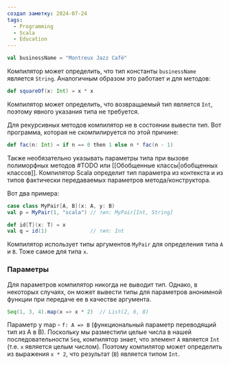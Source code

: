 ```yaml
---
создал заметку: 2024-07-24
tags:
  - Programming
  - Scala
  - Education
---
```

```scala
val businessName = "Montreux Jazz Café"
```
Компилятор может определить, что тип константы `businessName` является `String`. Аналогичным образом это работает и для методов:
```scala
def squareOf(x: Int) = x * x
```
Компилятор может определить, что возвращаемый тип является `Int`, поэтому явного указания типа не требуется.

Для рекурсивных методов компилятор не в состоянии вывести тип. Вот программа, которая не скомпилируется по этой причине:
```scala
def fac(n: Int) = if n == 0 then 1 else n * fac(n - 1)
```
Также необязательно указывать параметры типа при вызове полиморфных методов #TODO или [[Обобщенные классы|обобщенных классов]]. Компилятор Scala определит тип параметра из контекста и из типов фактически передаваемых параметров метода/конструктора.

Вот два примера:
```scala
case class MyPair[A, B](x: A, y: B)
val p = MyPair(1, "scala") // тип: MyPair[Int, String]

def id[T](x: T) = x
val q = id(1)              // тип: Int
```
Компилятор использует типы аргументов `MyPair` для определения типа `A` и `B`. Тоже самое для типа `x`.
### Параметры
Для параметров компилятор никогда не выводит тип. Однако, в некоторых случаях, он может вывести типы для параметров анонимной функции при передаче ее в качестве аргумента.
```scala
Seq(1, 3, 4).map(x => x * 2)  // List(2, 6, 8)
```
Параметр у map - `f: A => B` (функциональный параметр переводящий тип из A в B). Поскольку мы разместили целые числа в нашей последовательности `Seq`, компилятор знает, что элемент `A` является `Int` (т.е. `x` является целым числом). Поэтому компилятор может определить из выражения `x * 2`, что результат (`B`) является типом `Int`.
